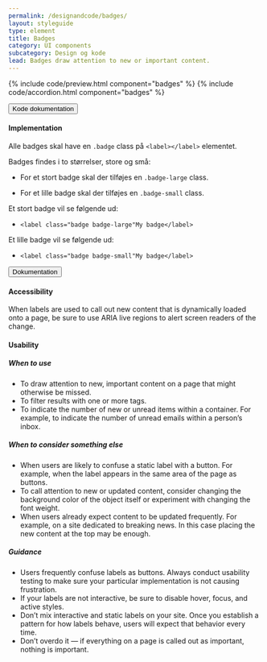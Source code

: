 ```yaml
---
permalink: /designandcode/badges/
layout: styleguide
type: element
title: Badges
category: UI components
subcategory: Design og kode
lead: Badges draw attention to new or important content.
---
```


{% include code/preview.html component="badges" %}
{% include code/accordion.html component="badges" %}
<div class="accordion-bordered">
  <button class="button-unstyled accordion-button"
    aria-expanded="false" aria-controls="code-documentation">
    Kode dokumentation
  </button>
  <div id="code-documentation" class="accordion-content">
    <h4>Implementation</h4>
    <p>Alle badges skal have en <code>.badge</code> class på <code>&lt;label&gt;&lt;/label&gt;</code> elementet.</p>
    <p>Badges findes i to størrelser, store og små:</p>
    <ul>
      <li><p>For et stort badge skal der tilføjes en <code>.badge-large</code> class. </p></li>
      <li><p>For et lille badge skal der tilføjes en <code>.badge-small</code> class. </p></li>
    </ul>
    <p>Et stort badge vil se følgende ud:</p>
    <ul>
      <li><code>&lt;label class="badge badge-large"My badge&lt;/label&gt;</code></li>
    </ul>
    <p>Et lille badge vil se følgende ud:</p>
    <ul>
      <li><code>&lt;label class="badge badge-small"My badge&lt;/label&gt;</code></li>
    </ul>
  </div>
</div>

<div class="accordion-bordered">
  <button class="button-unstyled accordion-button"
      aria-expanded="true" aria-controls="label-docs">
    Dokumentation
  </button>
  <div id="label-docs" aria-hidden="false" class="accordion-content">
    <h4 class="heading">Accessibility</h4>
    <p>When labels are used to call out new content that is dynamically loaded onto a page, be sure to use ARIA live regions to alert screen readers of the change.</p>
    <h4 class="heading">Usability</h4>
    <h5>When to use</h5>
    <ul class="content-list">
      <li>To draw attention to new, important content on a page that might otherwise be missed.</li>
      <li>To filter results with one or more tags.</li>
      <li>To indicate the number of new or unread items within a container. For example, to indicate the number of unread emails within a person’s inbox.</li>
    </ul>
    <h5>When to consider something else</h5>
    <ul class="content-list">
      <li>When users are likely to confuse a static label with a button. For example, when the label appears in the same area of the page as buttons.</li>
      <li>To call attention to new or updated content, consider changing the background color of the object itself or experiment with changing the font weight.</li>
      <li>When users already expect content to be updated frequently. For example, on a site dedicated to breaking news. In this case placing the new content at the top may be enough.</li>
    </ul>
    <h5>Guidance</h5>
    <ul class="content-list">
      <li>Users frequently confuse labels as buttons. Always conduct usability testing to make sure your particular implementation is not causing frustration.</li>
      <li>If your labels are not interactive, be sure to disable hover, focus, and active styles.</li>
      <li>Don’t mix interactive and static labels on your site. Once you establish a pattern for how labels behave, users will expect that behavior every time.</li>
      <li>Don’t overdo it — if everything on a page is called out as important, nothing is important.</li>
    </ul>
  </div>
</div>
